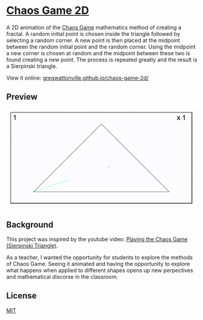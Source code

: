 # [Chaos Game 2D](https://gregwattonville.github.io/chaos-game-2d/)

A 2D animation of the [Chaos Game](https://en.wikipedia.org/wiki/Chaos_game) mathematics method of creating a fractal. A random initial point is chosen inside the triangle followed by selecting a random corner. A new point is then placed at the midpoint between the random initial point and the random corner. Using the midpoint a new corner is chosen at random and the midpoint between these two is found creating a new point. The process is repeated greatly and the result is a Sierpinski triangle.

View it online: [gregwattonville.github.io/chaos-game-2d/](https://gregwattonville.github.io/chaos-game-2d/)

## Preview

![Chaos Game Triangle Preview](images/chaosGameTrianglePreview.gif)

## Background

This project was inspired by the youtube video: [Playing the Chaos Game (Sierpinski Triangle)](https://www.youtube.com/watch?v=droTYSmSGHg).

As a teacher, I wanted the opportunity for students to explore the methods of Chaos Game. Seeing it animated and having the opportunity to explore what happens when applied to different shapes opens up new perpectives and mathematical discorse in the classroom.

## License

[MIT](LICENSE)
